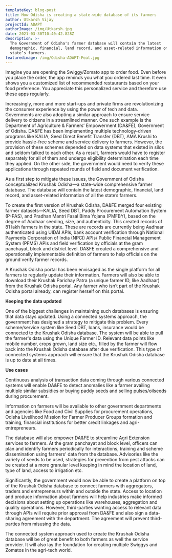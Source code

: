 ```yaml
---
templateKey: blog-post
title: How Odisha is creating a state-wide database of its farmers
author: Utkarsh Vijay
projectId: ADAPT
authorImage: /img/Utkarsh.jpg
date: 2021-03-30T10:40:42.828Z
description: >-
  The Government of Odisha's farmer database will contain the latest
  demographic, financial, land record, and asset-related information of all the
  state’s farmers.
featuredimage: /img/Odisha-ADAPT-Feat.jpg
---
```

Imagine you are opening the Swiggy/Zomato app to order food. Even before you place the order, the app reminds you what you ordered last time. It even shows you a customized list of recommended restaurants based on your food preference. You appreciate this personalized service and therefore use these apps regularly. 



Increasingly, more and more start-ups and private firms are revolutionizing the consumer experience by using the power of tech and data. Governments are also adopting a similar approach to ensure service delivery to citizens in a streamlined manner. One such example is the Department of Agriculture & Farmers’ Empowerment (DA&FE), Government of Odisha. DA&FE has been implementing multiple technology-driven programs like KALIA, Seed Direct Benefit Transfer (DBT), AMA Krushi to provide hassle-free scheme and service delivery to farmers. However, the provision of these schemes depended on data systems that existed in silos and seldom talked to each other. As a result, farmers would have to register separately for all of them and undergo eligibility determination each time they applied. On the other side, the government would need to verify these applications through repeated rounds of field and document verification. 



As a first step to mitigate these issues, the Government of Odisha conceptualized Krushak Odisha—a state-wide comprehensive farmer database. The database will contain the latest demographic, financial, land record, and asset-related information of all the state’s farmers. 



To create the first version of Krushak Odisha, DA&FE merged four existing farmer datasets—KALIA, Seed DBT, Paddy Procurement Automation System (P-PAS), and Pradhan Mantri Fasal Bima Yojana (PMFBY), based on the degree of Aadhaar seeding, size, and authenticity. This created records of 81 lakh farmers in the state.  These are records are currently being Aadhaar authenticated using UIDAI APIs, bank account verification through National Payments Corporation of India (NPCI) APIs/ Public Financial Management System (PFMS) APIs and field verification by officials at the gram panchayat, block and district level. DA&FE created a comprehensive and operationally implementable definition of farmers to help officials on the ground verify farmer records. 



A Krushak Odisha portal has been envisaged as the single platform for all farmers to regularly update their information. Farmers will also be able to download their Krushak Parichay Patra (a unique farmer ID, like Aadhaar) from the Krushak Odisha portal. Any farmer who isn’t part of the Krushak Odisha portal already, can register herself on this portal. 



**Keeping the data updated**

One of the biggest challenges in maintaining such databases is ensuring that data stays updated. Using a connected systems approach, the government has designed a strategy to mitigate this problem. Every scheme/service system like Seed DBT, loans, insurance would be connected to the Krushak Odisha database. The system will be able to pull the farmer's data using the Unique Farmer ID. Relevant data points like mobile number, crops grown, land size etc., filled by the farmer will flow back into the Krushak Odisha database after due verification. This type of connected systems approach will ensure that the Krushak Odisha database is up to date at all times. 



**Use cases**

Continuous analysis of transaction data coming through various connected systems will enable DA&FE to detect anomalies like a farmer availing multiple similar subsidies or buying paddy seeds and selling pulses/oilseeds during procurement. 



Information on farmers will be available to other government departments and agencies like Food and Civil Supplies for procurement operations, Odisha Livelihood Mission for Farmer Producer Groups formation and training, financial institutions for better credit linkages and agri-entrepreneurs. 



The database will also empower DA&FE to streamline Agri Extension services to farmers. At the gram panchayat and block level, officers can plan and identify farmers periodically for interactions, training and scheme dissemination using farmers' data from the database. Advisories like the variety of seeds to be used, strategies for prevention from pest attacks can be created at a more granular level keeping in mind the location of land, type of land, access to irrigation etc. 



Significantly, the government would now be able to create a platform on top of the Krushak Odisha database to connect farmers with aggregators, traders and entrepreneurs within and outside the state. Access to location and produce information about farmers will help industries make informed decisions about setting up operations like warehouses, aggregation and quality operations. However, third-parties wanting access to relevant data through APIs will require prior approval from DA&FE and also sign a data-sharing agreement with the department. The agreement will prevent third-parties from misusing the data. 



The connected system approach used to create the Krushak Odisha database will be of great benefit to both farmers as well the service provider. It will also lay the foundation for creating multiple Swiggys and Zomatos in the agri-tech world.
